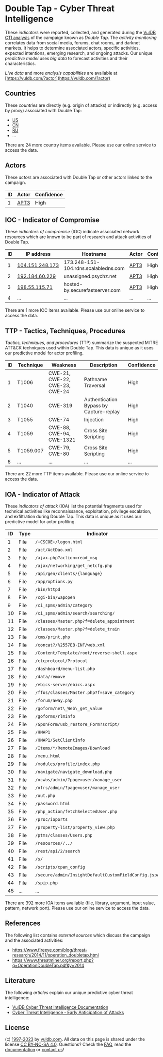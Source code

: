 # Double Tap - Cyber Threat Intelligence

These _indicators_ were reported, collected, and generated during the [VulDB CTI analysis](https://vuldb.com/?kb.cti) of the campaign known as _Double Tap_. The _activity monitoring_ correlates data from social media, forums, chat rooms, and darknet markets. It helps to determine associated actors, specific activities, expected intentions, emerging research, and ongoing attacks. Our unique _predictive model_ uses _big data_ to forecast activities and their characteristics.

_Live data_ and more _analysis capabilities_ are available at [https://vuldb.com/?actor](https://vuldb.com/?actor)

## Countries

These _countries_ are directly (e.g. origin of attacks) or indirectly (e.g. access by proxy) associated with Double Tap:

* [US](https://vuldb.com/?country.us)
* [CN](https://vuldb.com/?country.cn)
* [RU](https://vuldb.com/?country.ru)
* ...

There are 24 more country items available. Please use our online service to access the data.

## Actors

These _actors_ are associated with Double Tap or other actors linked to the campaign.

ID | Actor | Confidence
-- | ----- | ----------
1 | [APT3](https://vuldb.com/?actor.apt3) | High

## IOC - Indicator of Compromise

These _indicators of compromise_ (IOC) indicate associated network resources which are known to be part of research and attack activities of Double Tap.

ID | IP address | Hostname | Actor | Confidence
-- | ---------- | -------- | ----- | ----------
1 | [104.151.248.173](https://vuldb.com/?ip.104.151.248.173) | 173.248-151-104.rdns.scalabledns.com | [APT3](https://vuldb.com/?actor.apt3) | High
2 | [192.184.60.229](https://vuldb.com/?ip.192.184.60.229) | unassigned.psychz.net | [APT3](https://vuldb.com/?actor.apt3) | High
3 | [198.55.115.71](https://vuldb.com/?ip.198.55.115.71) | hosted-by.securefastserver.com | [APT3](https://vuldb.com/?actor.apt3) | High
4 | ... | ... | ... | ...

There are 1 more IOC items available. Please use our online service to access the data.

## TTP - Tactics, Techniques, Procedures

_Tactics, techniques, and procedures_ (TTP) summarize the suspected MITRE ATT&CK techniques used within Double Tap. This data is unique as it uses our predictive model for actor profiling.

ID | Technique | Weakness | Description | Confidence
-- | --------- | -------- | ----------- | ----------
1 | T1006 | CWE-21, CWE-22, CWE-23, CWE-24 | Pathname Traversal | High
2 | T1040 | CWE-319 | Authentication Bypass by Capture-replay | High
3 | T1055 | CWE-74 | Injection | High
4 | T1059 | CWE-88, CWE-94, CWE-1321 | Cross Site Scripting | High
5 | T1059.007 | CWE-79, CWE-80 | Cross Site Scripting | High
6 | ... | ... | ... | ...

There are 22 more TTP items available. Please use our online service to access the data.

## IOA - Indicator of Attack

These _indicators of attack_ (IOA) list the potential fragments used for technical activities like reconnaissance, exploitation, privilege escalation, and exfiltration during Double Tap. This data is unique as it uses our predictive model for actor profiling.

ID | Type | Indicator | Confidence
-- | ---- | --------- | ----------
1 | File | `/+CSCOE+/logon.html` | High
2 | File | `/act/ActDao.xml` | High
3 | File | `/ajax.php?action=read_msg` | High
4 | File | `/ajax/networking/get_netcfg.php` | High
5 | File | `/api/gen/clients/{language}` | High
6 | File | `/app/options.py` | High
7 | File | `/bin/httpd` | Medium
8 | File | `/cgi-bin/wapopen` | High
9 | File | `/ci_spms/admin/category` | High
10 | File | `/ci_spms/admin/search/searching/` | High
11 | File | `/classes/Master.php?f=delete_appointment` | High
12 | File | `/classes/Master.php?f=delete_train` | High
13 | File | `/cms/print.php` | High
14 | File | `/concat?/%2557EB-INF/web.xml` | High
15 | File | `/Content/Template/root/reverse-shell.aspx` | High
16 | File | `/ctcprotocol/Protocol` | High
17 | File | `/dashboard/menu-list.php` | High
18 | File | `/data/remove` | Medium
19 | File | `/ebics-server/ebics.aspx` | High
20 | File | `/ffos/classes/Master.php?f=save_category` | High
21 | File | `/forum/away.php` | High
22 | File | `/goform/net\_Web\_get_value` | High
23 | File | `/goforms/rlminfo` | High
24 | File | `/GponForm/usb_restore_Form?script/` | High
25 | File | `/HNAP1` | Low
26 | File | `/HNAP1/SetClientInfo` | High
27 | File | `/Items/*/RemoteImages/Download` | High
28 | File | `/menu.html` | Medium
29 | File | `/modules/profile/index.php` | High
30 | File | `/navigate/navigate_download.php` | High
31 | File | `/ocwbs/admin/?page=user/manage_user` | High
32 | File | `/ofrs/admin/?page=user/manage_user` | High
33 | File | `/out.php` | Medium
34 | File | `/password.html` | High
35 | File | `/php_action/fetchSelectedUser.php` | High
36 | File | `/proc/ioports` | High
37 | File | `/property-list/property_view.php` | High
38 | File | `/ptms/classes/Users.php` | High
39 | File | `/resources//../` | High
40 | File | `/rest/api/2/search` | High
41 | File | `/s/` | Low
42 | File | `/scripts/cpan_config` | High
43 | File | `/secure/admin/InsightDefaultCustomFieldConfig.jspa` | High
44 | File | `/spip.php` | Medium
45 | ... | ... | ...

There are 392 more IOA items available (file, library, argument, input value, pattern, network port). Please use our online service to access the data.

## References

The following list contains _external sources_ which discuss the campaign and the associated activities:

* https://www.fireeye.com/blog/threat-research/2014/11/operation_doubletap.html
* https://www.threatminer.org/report.php?q=OperationDoubleTap.pdf&y=2014

## Literature

The following _articles_ explain our unique predictive cyber threat intelligence:

* [VulDB Cyber Threat Intelligence Documentation](https://vuldb.com/?kb.cti)
* [Cyber Threat Intelligence - Early Anticipation of Attacks](https://www.scip.ch/en/?labs.20201022)

## License

(c) [1997-2023](https://vuldb.com/?kb.changelog) by [vuldb.com](https://vuldb.com/?kb.about). All data on this page is shared under the license [CC BY-NC-SA 4.0](https://creativecommons.org/licenses/by-nc-sa/4.0/). Questions? Check the [FAQ](https://vuldb.com/?kb.faq), read the [documentation](https://vuldb.com/?kb) or [contact us](https://vuldb.com/?contact)!
